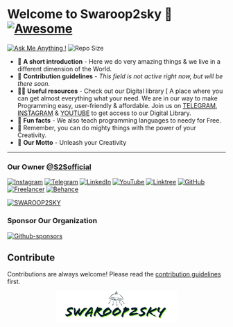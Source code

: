 
<!--img src="" align="right" /-->

# Welcome to Swaroop2sky 👋 [![Awesome](https://avatars.githubusercontent.com/u/75105593?s=200&v=4)](https://avatars.githubusercontent.com/u/75105593?s=200&v=4)
[![Ask Me Anything !](https://img.shields.io/badge/Ask%20me-anything-1abc9c.svg)](https://GitHub.com/S2Sofficial)
![Repo Size](https://github-size-badge.herokuapp.com/swaroop2sky/swaroop2sky.github.io.svg)


- 🙋 **A short introduction** - Here we do very amazing things & we live in a different dimension of the World.
- 🌈 **Contribution guidelines** - *This field is not active right now, but will be there soon.*
- 👩‍💻 **Useful resources** - Check out our Digital library [ A place where you can get almost everything what your need. We are in our way to make Programming easy, user-friendly & affordable. Join us on [TELEGRAM](https://t.me/Swaroop2sky), [INSTAGRAM](https://www.instagram.com/swaroop2sky) & [YOUTUBE](https://youtube.com/c/Swaroop2sky) to get access to our Digital Library.
- 🍿 **Fun facts** - We also teach programming languages to needy for Free.
- 🧙 Remember, you can do mighty things with the power of your Creativity. 
- 🌟 **Our Motto** - Unleash your Creativity

---
### Our Owner [@S2Sofficial](https://github.com/S2Sofficial)

 [![Instagram](https://img.shields.io/badge/Instagram-%23E4405F.svg?style=for-the-badge&logo=Instagram&logoColor=white)](https://instagram.com/Swaroop2sky)
 [![Telegram](https://img.shields.io/badge/Telegram-2CA5E0?style=for-the-badge&logo=telegram&logoColor=white)](https://t.me/Swaroop2sky)
 [![LinkedIn](https://img.shields.io/badge/linkedin-%230077B5.svg?style=for-the-badge&logo=linkedin&logoColor=white)](https://www.linkedin.com/in/swaroop2sky)
 [![YouTube](https://img.shields.io/badge/YouTube-%23FF0000.svg?style=for-the-badge&logo=YouTube&logoColor=white)](https://youtube.com/c/Swaroop2sky)
 [![Linktree](https://img.shields.io/badge/linktree-1de9b6?style=for-the-badge&logo=linktree&logoColor=white)](https://linktr.ee/Swaroop2sky)
 [![GitHub](https://img.shields.io/badge/github-%23121011.svg?style=for-the-badge&logo=github&logoColor=white)](https://Swaroop2sky.github.io)
 [![Freelancer](https://img.shields.io/badge/Freelancer-29B2FE?style=for-the-badge&logo=Freelancer&logoColor=white)](https://www.freelancer.in/u/Swaroop2sky)
 [![Behance](https://img.shields.io/badge/Behance-1769ff?style=for-the-badge&logo=behance&logoColor=white)](https://www.behance.net/swaroopyadav)

[![SWAROOP2SKY](https://github-readme-stats.vercel.app/api?username=s2sofficial&title_color=33f719&icon_color=fff957&text_color=ffffff&bg_color=000000&show_icons=true&hide_border=true&count_private=true&include_all_commits=true)](https://gitHub.com/s2sofficial/github-readme-stats)

### Sponsor Our Organization

[![Github-sponsors](https://img.shields.io/badge/sponsor-30363D?style=for-the-badge&logo=GitHub-Sponsors&logoColor=#EA4AAA)](https://t.me/S2Sme)

## Contribute

Contributions are always welcome!
Please read the [contribution guidelines](https://github.com/Swaroop2sky/swaroop2sky.github.io/wiki) first.

<p align="center">

  <a href="https://swaroop2sky.github.io" target="_blank">
    <img alt="S2S-image" height="70" alt="S2S-image" src="https://raw.githubusercontent.com/Swaroop2sky/.github/main/profile/Files/CC_Express_20220412_1834360.6407038967298186.png"/>
  </a>
</p>
